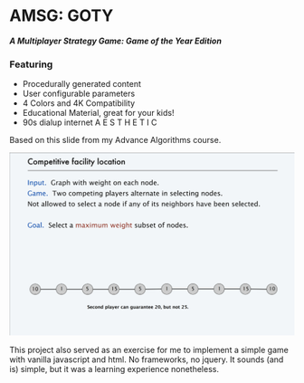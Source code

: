 # AMSG: GOTY 

***A Multiplayer Strategy Game: Game of the Year Edition***

### Featuring

+ Procedurally generated content
+ User configurable parameters
+ 4 Colors and 4K Compatibility
+ Educational Material, great for your kids!
+ 90s dialup internet A E S T H E T I C

Based on this slide from my Advance Algorithms course.

![imageFromSlide](https://raw.githubusercontent.com/ShahZafrani/competitiveFacilityLocation/master/images/imageFromSlide.png?raw=true)

This project also served as an exercise for me to implement a simple game with vanilla javascript and html. No frameworks, no jquery. It sounds (and is) simple, but it was a learning experience nonetheless. 

